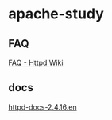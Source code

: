 # apache-study

## FAQ

[FAQ - Httpd Wiki](https://wiki.apache.org/httpd/FAQ)

## docs

[httpd-docs-2.4.16.en](https://archive.apache.org/dist/httpd/docs/httpd-docs-2.4.16.en.pdf)
